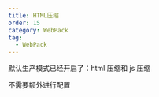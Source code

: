 ```yaml
---
title: HTML压缩
order: 15
category: WebPack
tag:
  - WebPack
---
```


默认生产模式已经开启了：html 压缩和 js 压缩

不需要额外进行配置
